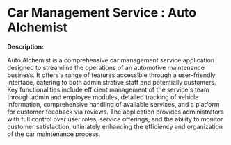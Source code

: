 # Car Management Service : Auto Alchemist

**Description:**

Auto Alchemist is a comprehensive car management service application designed to streamline the operations of an automotive maintenance business. It offers a range of features accessible through a user-friendly interface, catering to both administrative staff and potentially customers. Key functionalities include efficient management of the service's team through admin and employee modules, detailed tracking of vehicle information, comprehensive handling of available services, and a platform for customer feedback via reviews. The application provides administrators with full control over user roles, service offerings, and the ability to monitor customer satisfaction, ultimately enhancing the efficiency and organization of the car maintenance process.
